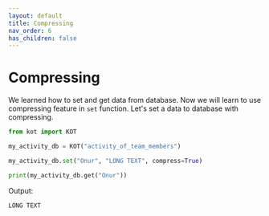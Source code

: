 ```yaml
---
layout: default
title: Compressing
nav_order: 6
has_children: false
---
```


# Compressing
We learned how to set and get data from database. Now we will learn to use compressing feature in `set` function. Let's set a data to database with compressing.

```python
from kot import KOT

my_activity_db = KOT("activity_of_team_members")

my_activity_db.set("Onur", "LONG TEXT", compress=True)

print(my_activity_db.get("Onur"))
```

Output:

```console
LONG TEXT
```